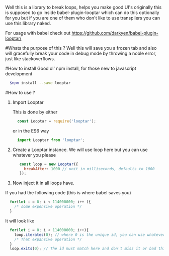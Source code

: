 Well this is a library to break loops, helps you make good UI's originally this
is supposed to go inside babel-plugin-looptar which can do this optionally for you
but if you are one of them who don't like to use transpilers you can use this library
naked.

For usage with babel check out https://github.com/darkyen/babel-plugin-looptar/

#Whats the purpose of this ?
Well this will save you a frozen tab and also will gracefully break your code
in debug mode by throwing a noble error, just like stackoverflows.

#How to install
Good ol' npm install, for those new to javascript development

```bash
  $npm install --save looptar
```

#How to use ?
1. Import Looptar

    This is done by either
    ```javascript
      const Looptar = require('looptar');
    ```

    or in the ES6 way

    ```javascript
      import Looptar from 'looptar';
    ```
2. Create a Looptar instance.
   We will use loop here but you can use whatever you please
   ```javascript
      const loop = new Looptar({
        breakAfter: 1000 // unit in milliseconds, defaults to 1000
      });
   ```

3. Now inject it in all loops have.

  If you had the following code (this is where babel saves you)

  ```javascript
    for(let i = 0; i < 114000000; i++ ){
      /* some expensive operation */
    }
  ```

  It will look like

  ```javascript
    for(let i = 0; i < 114000000; i++){
      loop.iterates(0); // where 0 is the unique id, you can use whatever a string, or whatever.
      /* That expansive operation */
    }
    loop.exits(0); // The id must match here and don't miss it or bad things will happen.
  ```
